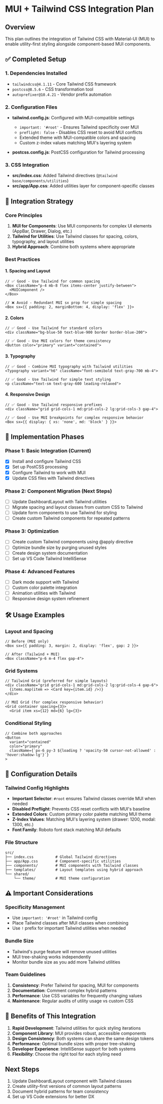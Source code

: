 # MUI + Tailwind CSS Integration Plan

## Overview
This plan outlines the integration of Tailwind CSS with Material-UI (MUI) to enable utility-first styling alongside component-based MUI components.

## ✅ Completed Setup

### 1. Dependencies Installed
- `tailwindcss@4.1.11` - Core Tailwind CSS framework
- `postcss@8.5.6` - CSS transformation tool
- `autoprefixer@10.4.21` - Vendor prefix automation

### 2. Configuration Files
- **tailwind.config.js**: Configured with MUI-compatible settings
  - `important: '#root'` - Ensures Tailwind specificity over MUI
  - `preflight: false` - Disables CSS reset to avoid MUI conflicts
  - Extended theme with MUI-compatible colors and spacing
  - Custom z-index values matching MUI's layering system

- **postcss.config.js**: PostCSS configuration for Tailwind processing

### 3. CSS Integration
- **src/index.css**: Added Tailwind directives (`@tailwind base/components/utilities`)
- **src/app/App.css**: Added utilities layer for component-specific classes

## 🎯 Integration Strategy

### Core Principles
1. **MUI for Components**: Use MUI components for complex UI elements (AppBar, Drawer, Dialog, etc.)
2. **Tailwind for Utilities**: Use Tailwind classes for spacing, colors, typography, and layout utilities
3. **Hybrid Approach**: Combine both systems where appropriate

### Best Practices

#### 1. Spacing and Layout
```tsx
// ✅ Good - Use Tailwind for common spacing
<Box className="p-4 mb-8 flex items-center justify-between">
  <MUIComponent />
</Box>

// ❌ Avoid - Redundant MUI sx prop for simple spacing
<Box sx={{ padding: 2, marginBottom: 4, display: 'flex' }}>
```

#### 2. Colors
```tsx
// ✅ Good - Use Tailwind for standard colors
<div className="bg-blue-50 text-blue-900 border border-blue-200">

// ✅ Good - Use MUI colors for theme consistency
<Button color="primary" variant="contained">
```

#### 3. Typography
```tsx
// ✅ Good - Combine MUI typography with Tailwind utilities
<Typography variant="h6" className="font-semibold text-gray-700 mb-4">

// ✅ Good - Use Tailwind for simple text styling
<p className="text-sm text-gray-600 leading-relaxed">
```

#### 4. Responsive Design
```tsx
// ✅ Good - Use Tailwind responsive prefixes
<div className="grid grid-cols-1 md:grid-cols-2 lg:grid-cols-3 gap-4">

// ✅ Good - Use MUI breakpoints for complex responsive behavior
<Box sx={{ display: { xs: 'none', md: 'block' } }}>
```

## 🚀 Implementation Phases

### Phase 1: Basic Integration (Current)
- [x] Install and configure Tailwind CSS
- [x] Set up PostCSS processing
- [x] Configure Tailwind to work with MUI
- [x] Update CSS files with Tailwind directives

### Phase 2: Component Migration (Next Steps)
- [ ] Update DashboardLayout with Tailwind utilities
- [ ] Migrate spacing and layout classes from custom CSS to Tailwind
- [ ] Update form components to use Tailwind for styling
- [ ] Create custom Tailwind components for repeated patterns

### Phase 3: Optimization
- [ ] Create custom Tailwind components using @apply directive
- [ ] Optimize bundle size by purging unused styles
- [ ] Create design system documentation
- [ ] Set up VS Code Tailwind IntelliSense

### Phase 4: Advanced Features
- [ ] Dark mode support with Tailwind
- [ ] Custom color palette integration
- [ ] Animation utilities with Tailwind
- [ ] Responsive design system refinement

## 🛠 Usage Examples

### Layout and Spacing
```tsx
// Before (MUI only)
<Box sx={{ padding: 3, margin: 2, display: 'flex', gap: 2 }}>

// After (Tailwind + MUI)
<Box className="p-6 m-4 flex gap-4">
```

### Grid Systems
```tsx
// Tailwind Grid (preferred for simple layouts)
<div className="grid grid-cols-1 md:grid-cols-2 lg:grid-cols-4 gap-6">
  {items.map(item => <Card key={item.id} />)}
</div>

// MUI Grid (for complex responsive behavior)
<Grid container spacing={3}>
  <Grid item xs={12} md={6} lg={3}>
```

### Conditional Styling
```tsx
// Combine both approaches
<Button 
  variant="contained" 
  color="primary"
  className={`px-6 py-3 ${loading ? 'opacity-50 cursor-not-allowed' : 'hover:shadow-lg'}`}
>
```

## 📝 Configuration Details

### Tailwind Config Highlights
- **Important Selector**: `#root` ensures Tailwind classes override MUI when needed
- **Disabled Preflight**: Prevents CSS reset conflicts with MUI's baseline
- **Extended Colors**: Custom primary color palette matching MUI theme
- **Z-Index Values**: Matching MUI's layering system (drawer: 1200, modal: 1300, etc.)
- **Font Family**: Roboto font stack matching MUI defaults

### File Structure
```
src/
├── index.css          # Global Tailwind directives
├── app/App.css        # Component-specific utilities
├── components/        # MUI components with Tailwind classes
├── templates/         # Layout templates using hybrid approach
└── shared/
    └── theme/         # MUI theme configuration
```

## ⚠️ Important Considerations

### Specificity Management
- Use `important: '#root'` in Tailwind config
- Place Tailwind classes after MUI classes when combining
- Use `!` prefix for important Tailwind utilities when needed

### Bundle Size
- Tailwind's purge feature will remove unused utilities
- MUI tree-shaking works independently
- Monitor bundle size as you add more Tailwind utilities

### Team Guidelines
1. **Consistency**: Prefer Tailwind for spacing, MUI for components
2. **Documentation**: Comment complex hybrid patterns
3. **Performance**: Use CSS variables for frequently changing values
4. **Maintenance**: Regular audits of utility usage vs custom CSS

## 🎉 Benefits of This Integration

1. **Rapid Development**: Tailwind utilities for quick styling iterations
2. **Component Library**: MUI provides robust, accessible components
3. **Design Consistency**: Both systems can share the same design tokens
4. **Performance**: Optimal bundle sizes with proper tree-shaking
5. **Developer Experience**: IntelliSense support for both systems
6. **Flexibility**: Choose the right tool for each styling need

## Next Steps
1. Update DashboardLayout component with Tailwind classes
2. Create utility-first versions of common layout patterns
3. Document hybrid patterns for team consistency
4. Set up VS Code extensions for better DX
